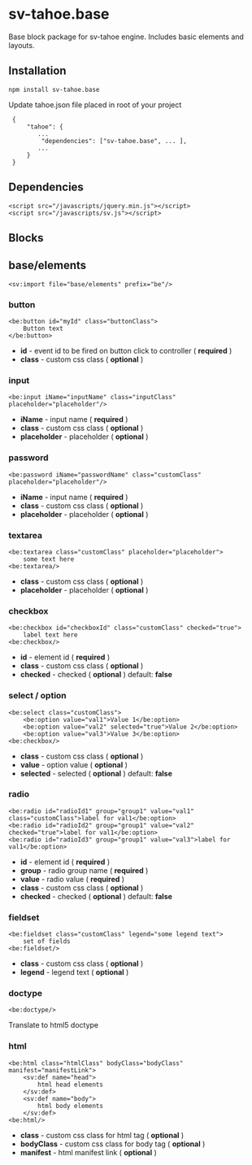 # sv-tahoe.base

Base block package for sv-tahoe engine. Includes basic elements and layouts. 

Installation
------------

    npm install sv-tahoe.base

Update tahoe.json file placed in root of your project
 
     {
         "tahoe": {
            ...
             "dependencies": ["sv-tahoe.base", ... ],
            ...
         }
     }
    
Dependencies
------------

    <script src="/javascripts/jquery.min.js"></script>
    <script src="/javascripts/sv.js"></script>
    
Blocks
------------

## base/elements

    <sv:import file="base/elements" prefix="be"/>

### button

    <be:button id="myId" class="buttonClass">
        Button text
    </be:button>
    
- **id** - event id to be fired on button click to controller ( __required__ )
- **class** - custom css class ( __optional__ )

### input

    <be:input iName="inputName" class="inputClass" placeholder="placeholder"/>
    
- **iName** - input name ( __required__ )
- **class** - custom css class ( __optional__ )
- **placeholder** - placeholder ( __optional__ )

### password

    <be:password iName="passwordName" class="customClass" placeholder="placeholder"/>
    
- **iName** - input name ( __required__ )
- **class** - custom css class ( __optional__ )
- **placeholder** - placeholder ( __optional__ )

### textarea

    <be:textarea class="customClass" placeholder="placeholder">
        some text here
    <be:textarea/>
    
- **class** - custom css class ( __optional__ )
- **placeholder** - placeholder ( __optional__ )

### checkbox

    <be:checkbox id="checkboxId" class="customClass" checked="true">
        label text here
    <be:checkbox/>

- **id** - element id ( __required__ )
- **class** - custom css class ( __optional__ )
- **checked** - checked ( __optional__ ) default: __false__

### select / option

    <be:select class="customClass">
        <be:option value="val1">Value 1</be:option>
        <be:option value="val2" selected="true">Value 2</be:option>
        <be:option value="val3">Value 3</be:option>
    <be:checkbox/>

- **class** - custom css class ( __optional__ )
- **value** - option value ( __optional__ )
- **selected** - selected ( __optional__ ) default: __false__

### radio

    <be:radio id="radioId1" group="group1" value="val1" class="customClass">label for val1</be:option>
    <be:radio id="radioId2" group="group1" value="val2" checked="true">label for val1</be:option>
    <be:radio id="radioId3" group="group1" value="val3">label for val1</be:option>

- **id** - element id ( __required__ )
- **group** - radio group name ( __required__ )
- **value** - radio value ( __required__ )
- **class** - custom css class ( __optional__ )
- **checked** - checked ( __optional__ ) default: __false__

### fieldset

    <be:fieldset class="customClass" legend="some legend text">
        set of fields
    <be:fieldset/>

- **class** - custom css class ( __optional__ )
- **legend** - legend text ( __optional__ )

### doctype

    <be:doctype/>
    
Translate to html5 doctype

### html

    <be:html class="htmlClass" bodyClass="bodyClass" manifest="manifestLink">
        <sv:def name="head">
            html head elements
        </sv:def>
        <sv:def name="body">
            html body elements
        </sv:def>
    <be:html/>

- **class** - custom css class for html tag ( __optional__ )
- **bodyClass** - custom css class for body tag ( __optional__ )
- **manifest** - html manifest link ( __optional__ )
